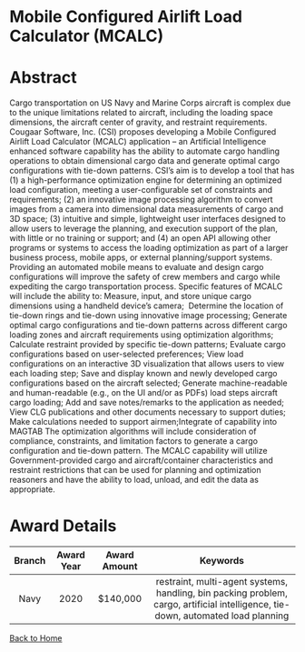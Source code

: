 
Mobile Configured Airlift Load Calculator (MCALC)
=================================================

# Abstract


Cargo transportation on US Navy and Marine Corps aircraft is complex due to the unique limitations related to aircraft, including the loading space dimensions, the aircraft center of gravity, and restraint requirements. Cougaar Software, Inc. (CSI) proposes developing a Mobile Configured Airlift Load Calculator (MCALC) application – an Artificial Intelligence enhanced software capability has the ability to automate cargo handling operations to obtain dimensional cargo data and generate optimal cargo configurations with tie-down patterns. CSI’s aim is to develop a tool that has (1) a high-performance optimization engine for determining an optimized load configuration, meeting a user-configurable set of constraints and requirements; (2) an innovative image processing algorithm to convert images from a camera into dimensional data measurements of cargo and 3D space; (3) intuitive and simple, lightweight user interfaces designed to allow users to leverage the planning, and execution support of the plan, with little or no training or support; and (4) an open API allowing other programs or systems to access the loading optimization as part of a larger business process, mobile apps, or external planning/support systems. Providing an automated mobile means to evaluate and design cargo configurations will improve the safety of crew members and cargo while expediting the cargo transportation process. Specific features of MCALC will include the ability to: Measure, input, and store unique cargo dimensions using a handheld device’s camera;  Determine the location of tie-down rings and tie-down using innovative image processing; Generate optimal cargo configurations and tie-down patterns across different cargo loading zones and aircraft requirements using optimization algorithms;      Calculate restraint provided by specific tie-down patterns; Evaluate cargo configurations based on user-selected preferences; View load configurations on an interactive 3D visualization that allows users to view each loading step; Save and display known and newly developed cargo configurations based on the aircraft selected; Generate machine-readable and human-readable (e.g., on the UI and/or as PDFs) load steps aircraft cargo loading; Add and save notes/remarks to the application as needed;  View CLG publications and other documents necessary to support duties; Make calculations needed to support airmen;Integrate of capability into MAGTAB The optimization algorithms will include consideration of compliance, constraints, and limitation factors to generate a cargo configuration and tie-down pattern. The MCALC capability will utilize Government-provided cargo and aircraft/container characteristics and restraint restrictions that can be used for planning and optimization reasoners and have the ability to load, unload, and edit the data as appropriate.  

# Award Details

|Branch|Award Year|Award Amount|Keywords|
| :---: | :---: | :---: | :---: |
|Navy|2020|$140,000|restraint, multi-agent systems, handling, bin packing problem, cargo, artificial intelligence, tie-down, automated load planning|
  
  


[Back to Home](https://github.com/chrischow/dod_sbir_awards/JH/#2156)